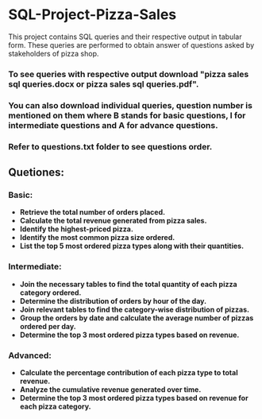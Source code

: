 # SQL-Project-Pizza-Sales
This project contains SQL queries and their respective output in tabular form. These queries are performed to obtain answer of questions asked by stakeholders of pizza shop.

### To see queries with respective output download "pizza sales sql queries.docx or pizza sales sql queries.pdf".
### You can also download individual queries, question number is mentioned on them where B stands for basic questions, I for intermediate questions and A for advance questions.
### Refer to questions.txt folder to see questions order.

## Quetiones:

### Basic:
- **Retrieve the total number of orders placed.**
- **Calculate the total revenue generated from pizza sales.**
- **Identify the highest-priced pizza.**
- **Identify the most common pizza size ordered.**
- **List the top 5 most ordered pizza types along with their quantities.**

### Intermediate:
- **Join the necessary tables to find the total quantity of each pizza category ordered.**
- **Determine the distribution of orders by hour of the day.**
- **Join relevant tables to find the category-wise distribution of pizzas.**
- **Group the orders by date and calculate the average number of pizzas ordered per day.**
- **Determine the top 3 most ordered pizza types based on revenue.**

### Advanced:
- **Calculate the percentage contribution of each pizza type to total revenue.**
- **Analyze the cumulative revenue generated over time.**
- **Determine the top 3 most ordered pizza types based on revenue for each pizza category.**
